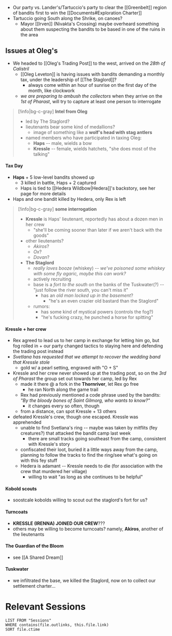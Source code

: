 - Our party vs. Lander's/Tartuccio's party to clear the [[Greenbelt]] region of bandits first to win the [[Documents#Exploration Charter]]
- Tartuccio going South along the Shrike, on canoes?
	- Mayor [[Irven]] (Nivakta's Crossing) maybe overheard something about them suspecting the bandits to be based in one of the ruins in the area

## Issues at Oleg's
- We headed to [[Oleg's Trading Post]] to the west, arrived on the *28th of Calistril*
	- [[Oleg Leveton]] is having issues with bandits demanding a monthly tax, under the leadership of [[The Staglord]]?
		- always come within an hour of sunrise on the first day of the month, like clockwork
	- *we are preparing to ambush the collectors* when they arrive on the *1st of Pharast*, will try to capture at least one person to interrogate

>[!info|bg-c-gray] **Intel from Oleg**
> - led by The Staglord?
> - lieutenants bear some kind of medallions?
> 	- image of something like a **wolf's head with stag antlers**
> - named members who have participated in taxing Oleg:
> 	- **Haps** -- male, wields a bow
> 	- **Kressle** -- female, wields hatchets, "she does most of the talking"

#### Tax Day
- **Haps** + 5 low-level bandits showed up
	- 3 killed in battle, Haps + 2 captured
	- Haps is tied to [[Hedera Wildbow|Hedera]]'s backstory, see her page for more details
- Haps and one bandit killed by Hedera, only Rex is left

>[!info|bg-c-gray] **some interrogation**
>- **Kressle** is Haps' lieutenant, reportedly has about a dozen men in her crew
>	- "she'll be coming sooner than later if we aren't back with the goods"
>- other lieutenants?
>	- *Akiros*?
>	- *Ox*?
>	- *Dovan*?
>- **The Staglord**
>	- *really loves booze* (whiskey) -- *we've poisoned some whiskey with some fly agaric, maybe this can work?*
>	- actively recruiting
>	- base is a *fort to the south* on the banks of the Tuskwater(?) -- "just follow the river south, you can't miss it"
>		- has an *old man locked up in the basement*?
>			- "he's an even crazier old bastard than the Staglord"
>	- rumors:
>		- has some kind of mystical powers (controls the fog?)
>		- "he's fucking crazy, he punched a horse for spitting"

#### Kressle + her crew
- Rex agreed to lead us to her camp in exchange for letting him go, but fog rolled in + our party changed tactics to staying here and defending the trading post instead
- *Svetlana has requested that we attempt to recover the wedding band that Kressle stole*
	- gold w/ a pearl setting, engraved with "O + S"
- Kressle and her crew never showed up at the trading post, so on the *3rd of Pharast* the group set out towards her camp, led by Rex
	- made it there @ a fork in the **Thornriver**, let Rex go free
		- he ran North along the game trail
	- Rex had previously mentioned a code phrase used by the bandits: *"By the bloody bones of Saint Gilmorg, who wants to know?"*
		- it changes every so often, though
	- from a distance, can spot Kressle + 13 others
- defeated Kressle's crew, though one escaped. Kressle was apprehended
	- unable to find Svetlana's ring -- maybe was taken by mitflits (fey creatures?) that attacked the bandit camp last week
		- there are small tracks going southeast from the camp, consistent with Kressle's story
	- confiscated their loot, buried it a little ways away from the camp, planning to follow the tracks to find the ring/see what's going on with this fey stuff
	- Hedera is adamant -- Kressle needs to die (for association with the crew that murdered her village)
		- willing to wait "as long as she continues to be helpful"

#### Kobold scouts
- soostcale kobolds willing to scout out the staglord's fort for us?

#### Turncoats
- **KRESSLE (IRENNA) JOINED OUR CREW**???
- others may be willing to become turncoats? namely, **Akiros**, another of the lieutenants

#### The Guardian of the Bloom
- see [[A Shared Dream]]

#### Tuskwater
- we infiltrated the base, we killed the Staglord, now on to collect our settlement charter...

# Relevant Sessions
```dataview
LIST FROM "Sessions"
WHERE contains(file.outlinks, this.file.link)
SORT file.ctime
```